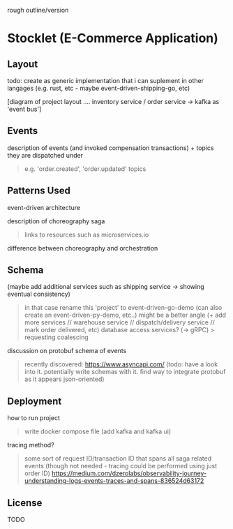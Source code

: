 rough outline/version

# Stocklet (E-Commerce Application)

## Layout

todo: create as generic implementation that i can suplement in other langages (e.g. rust, etc - maybe event-driven-shipping-go, etc)

[diagram of project layout .... inventory service / order service -> kafka as 'event bus']

## Events

description of events (and invoked compensation transactions) + topics they are dispatched under
  > e.g. 'order.created', 'order.updated' topics

## Patterns Used

event-driven architecture

description of choreography saga
  > links to resources such as microservices.io

difference between choreography and orchestration

## Schema

(maybe add additional services such as shipping service -> showing eventual consistency)
  > in that case rename this 'project' to event-driven-go-demo (can also create an event-driven-py-demo, etc..)
  > might be a better angle (+ add more services // warehouse service // dispatch/delivery service // mark order delivered, etc)
  > database access services? (-> gRPC)
    > requesting coalescing

discussion on protobuf schema of events
  > recently discovered: https://www.asyncapi.com/ (todo: have a look into it. potentially write schemas with it. find way to integrate protobuf as it appears json-oriented)

## Deployment

how to run project
  > write docker compose file (add kafka and kafka ui)

tracing method?
  > some sort of request ID/transaction ID that spans all saga related events (though not needed - tracing could be performed using just order ID)
  > https://medium.com/dzerolabs/observability-journey-understanding-logs-events-traces-and-spans-836524d63172

## License

TODO

